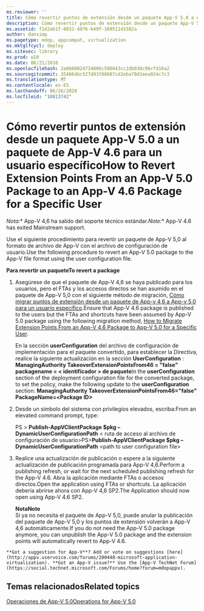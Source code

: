 ```yaml
---
ms.reviewer: ''
title: Cómo revertir puntos de extensión desde un paquete App-V 5.0 a un paquete de App-V 4.6 para un usuario específico
description: Cómo revertir puntos de extensión desde un paquete App-V 5.0 a un paquete de App-V 4.6 para un usuario específico
ms.assetid: f1d2ab1f-0831-4976-b49f-169511d3382a
author: dansimp
ms.pagetype: mdop, appcompat, virtualization
ms.mktglfcycl: deploy
ms.sitesec: library
ms.prod: w10
ms.date: 06/21/2016
ms.openlocfilehash: 2a0660024734806c508043cc2db030c96cfd16a2
ms.sourcegitcommit: 354664bc527d93f80687cd2eba70d1eea024c7c3
ms.translationtype: MT
ms.contentlocale: es-ES
ms.lasthandoff: 06/26/2020
ms.locfileid: "10813742"
---
```

# <span data-ttu-id="92dbe-103">Cómo revertir puntos de extensión desde un paquete App-V 5.0 a un paquete de App-V 4.6 para un usuario específico</span><span class="sxs-lookup"><span data-stu-id="92dbe-103">How to Revert Extension Points From an App-V 5.0 Package to an App-V 4.6 Package for a Specific User</span></span>

<span data-ttu-id="92dbe-104">*Nota:*\* App-V 4,6 ha salido del soporte técnico estándar.</span><span class="sxs-lookup"><span data-stu-id="92dbe-104">*Note:*\* App-V 4.6 has exited Mainstream support.</span></span>

<span data-ttu-id="92dbe-105">Use el siguiente procedimiento para revertir un paquete de App-V 5,0 al formato de archivo de App-V con el archivo de configuración de usuario.</span><span class="sxs-lookup"><span data-stu-id="92dbe-105">Use the following procedure to revert an App-V 5.0 package to the App-V file format using the user configuration file.</span></span>

**<span data-ttu-id="92dbe-106">Para revertir un paquete</span><span class="sxs-lookup"><span data-stu-id="92dbe-106">To revert a package</span></span>**

1.  <span data-ttu-id="92dbe-107">Asegúrese de que el paquete de App-V 4,6 se haya publicado para los usuarios, pero el FTAs y los accesos directos se han asumido en el paquete de App-V 5,0 con el siguiente método de migración, [Cómo migrar puntos de extensión desde un paquete de App-v 4,6 a App-v 5,0 para un usuario específico](how-to-migrate-extension-points-from-an-app-v-46-package-to-app-v-50-for-a-specific-user.md).</span><span class="sxs-lookup"><span data-stu-id="92dbe-107">Ensure that App-V 4.6 package is published to the users but the FTAs and shortcuts have been assumed by App-V 5.0 package using the following migration method, [How to Migrate Extension Points From an App-V 4.6 Package to App-V 5.0 for a Specific User](how-to-migrate-extension-points-from-an-app-v-46-package-to-app-v-50-for-a-specific-user.md).</span></span>

    <span data-ttu-id="92dbe-108">En la sección **userConfiguration** del archivo de configuración de implementación para el paquete convertido, para establecer la Directiva, realice la siguiente actualización en la sección **UserConfiguration** : **ManagingAuthority TakeoverExtensionPointsFrom46 = "false" packagename = &lt; identificador &gt; de paquete**</span><span class="sxs-lookup"><span data-stu-id="92dbe-108">In the **userConfiguration** section of the deployment configuration file for the converted package, to set the policy, make the following update to the **userConfiguration** section: **ManagingAuthority TakeoverExtensionPointsFrom46="false" PackageName=&lt;Package ID&gt;**</span></span>

2.  <span data-ttu-id="92dbe-109">Desde un símbolo del sistema con privilegios elevados, escriba:</span><span class="sxs-lookup"><span data-stu-id="92dbe-109">From an elevated command prompt, type:</span></span>

    <span data-ttu-id="92dbe-110">PS &gt; **Publish-AppVClientPackage $pkg – DynamicUserConfigurationPath** &lt; ruta de acceso al archivo de configuración de usuario&gt;</span><span class="sxs-lookup"><span data-stu-id="92dbe-110">PS&gt;**Publish-AppVClientPackage $pkg –DynamicUserConfigurationPath** &lt;path to user configuration file&gt;</span></span>

3.  <span data-ttu-id="92dbe-111">Realice una actualización de publicación o espere a la siguiente actualización de publicación programada para App-V 4,6.</span><span class="sxs-lookup"><span data-stu-id="92dbe-111">Perform a publishing refresh, or wait for the next scheduled publishing refresh for the App-V 4.6.</span></span> <span data-ttu-id="92dbe-112">Abra la aplicación mediante FTAs o accesos directos.</span><span class="sxs-lookup"><span data-stu-id="92dbe-112">Open the application using FTAs or shortcuts.</span></span> <span data-ttu-id="92dbe-113">La aplicación debería abrirse ahora con App-V 4,6 SP2.</span><span class="sxs-lookup"><span data-stu-id="92dbe-113">The Application should now open using App-V 4.6 SP2.</span></span>

    **<span data-ttu-id="92dbe-114">Nota</span><span class="sxs-lookup"><span data-stu-id="92dbe-114">Note</span></span>**  
    <span data-ttu-id="92dbe-115">Si ya no necesita el paquete de App-V 5,0, puede anular la publicación del paquete de App-V 5,0 y los puntos de extensión volverán a App-V 4,6 automáticamente.</span><span class="sxs-lookup"><span data-stu-id="92dbe-115">If you do not need the App-V 5.0 package anymore, you can unpublish the App-V 5.0 package and the extension points will automatically revert to App-V 4.6.</span></span>



~~~
**Got a suggestion for App-V**? Add or vote on suggestions [here](http://appv.uservoice.com/forums/280448-microsoft-application-virtualization). **Got an App-V issue?** Use the [App-V TechNet Forum](https://social.technet.microsoft.com/Forums/home?forum=mdopappv).
~~~

## <span data-ttu-id="92dbe-116">Temas relacionados</span><span class="sxs-lookup"><span data-stu-id="92dbe-116">Related topics</span></span>


[<span data-ttu-id="92dbe-117">Operaciones de App-V 5.0</span><span class="sxs-lookup"><span data-stu-id="92dbe-117">Operations for App-V 5.0</span></span>](operations-for-app-v-50.md)












